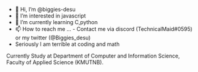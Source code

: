 - 👋 Hi, I’m @biggies-desu
- 👀 I’m interested in javascript
- 🌱 I’m currently learning C,python
- 📫 How to reach me ...
      - Contact me via discord (TechnicalMaid#0595) or my twitter (@Biggies_desu)
- Seriously I am terrible at coding and math

Currently Study at Department of Computer and Information Science, Faculty of Applied Science (KMUTNB).

<!---
biggies-desu/biggies-desu is a ✨ special ✨ repository because its `README.md` (this file) appears on your GitHub profile.
You can click the Preview link to take a look at your changes.
--->

